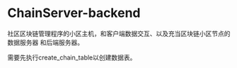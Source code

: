 # ChainServer-backend

社区区块链管理程序的小区主机，和客户端数据交互、以及充当区块链小区节点的数据服务器
和后端服务器。

需要先执行create_chain_table以创建数据表。